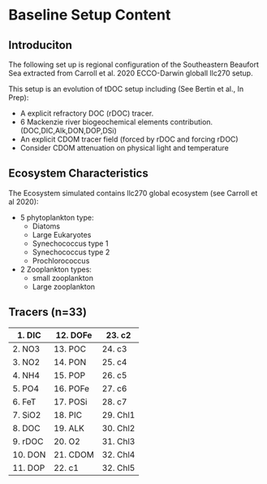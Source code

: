 # Baseline Setup Content

## Introduciton

The following set up is regional configuration of the Southeastern Beaufort Sea extracted from Carroll et al. 2020 ECCO-Darwin globall llc270 setup. 

This setup is an evolution of tDOC setup including (See Bertin et al., In Prep):
- A explicit refractory DOC (rDOC) tracer.
- 6 Mackenzie river biogeochemical elements contribution. (DOC,DIC,Alk,DON,DOP,DSi)
- An explicit CDOM tracer field (forced by rDOC and forcing rDOC)
- Consider CDOM attenuation on physical light and temperature

## Ecosystem Characteristics

The Ecosystem simulated contains llc270 global ecosystem (see Carroll et al 2020):
- 5 phytoplankton type:
  - Diatoms
  - Large Eukaryotes
  - Synechococcus type 1
  - Synechococcus type 2
  - Prochlorococcus
- 2 Zooplankton types:
  - small zooplankton
  - Large zooplankton

## Tracers (n=33)

|1. DIC  | 12. DOFe | 23. c2   |
| ------ | -------- | -------- |
|2. NO3  | 13. POC  | 24. c3   |
|3. NO2  | 14. PON  | 25. c4   |
|4. NH4  | 15. POP  | 26. c5   |
|5. PO4  | 16. POFe | 27. c6   |
|6. FeT  | 17. POSi | 28. c7   |
|7. SiO2 | 18. PIC  | 29. Chl1 |
|8. DOC  | 19. ALK  | 30. Chl2 |
|9. rDOC | 20. O2   | 31. Chl3 |
|10. DON | 21. CDOM | 32. Chl4 |
|11. DOP | 22. c1   | 32. Chl5 |

